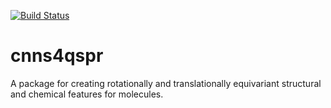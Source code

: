 [![Build Status](https://travis-ci.org/CNNs4QSPR/cnns4qspr.svg?branch=master)](https://travis-ci.org/CNNs4QSPR/cnns4qspr)

# cnns4qspr
A package for creating rotationally and translationally equivariant structural and chemical features for molecules. 

